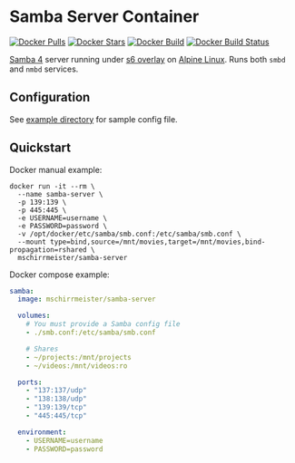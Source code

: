 # Samba Server Container

[![Docker Pulls](https://img.shields.io/docker/pulls/mschirrmeister/samba-server.svg)](https://hub.docker.com/r/mschirrmeister/samba-server/)
[![Docker Stars](https://img.shields.io/docker/stars/mschirrmeister/samba-server.svg)](https://hub.docker.com/r/mschirrmeister/samba-server/)
[![Docker Build](https://img.shields.io/docker/cloud/automated/mschirrmeister/samba-server.svg)](https://hub.docker.com/r/mschirrmeister/samba-server/)
[![Docker Build Status](https://github.com/mschirrmeister/docker-samba-server/actions/workflows/build.yml/badge.svg)](https://github.com/mschirrmeister/docker-samba-server/actions)

[Samba 4](https://www.samba.org/) server running under [s6 overlay](https://github.com/just-containers/s6-overlay) on [Alpine Linux](https://hub.docker.com/_/alpine/). Runs both `smbd` and `nmbd` services.

## Configuration

See [example directory](https://github.com/mschirrmeister/docker-samba-server/tree/master/example) for sample config file.

## Quickstart

Docker manual example:

    docker run -it --rm \
      --name samba-server \
      -p 139:139 \
      -p 445:445 \
      -e USERNAME=username \
      -e PASSWORD=password \
      -v /opt/docker/etc/samba/smb.conf:/etc/samba/smb.conf \
      --mount type=bind,source=/mnt/movies,target=/mnt/movies,bind-propagation=rshared \
      mschirrmeister/samba-server

Docker compose example:

```yml
samba:
  image: mschirrmeister/samba-server

  volumes:
    # You must provide a Samba config file
    - ./smb.conf:/etc/samba/smb.conf

    # Shares
    - ~/projects:/mnt/projects
    - ~/videos:/mnt/videos:ro

  ports:
    - "137:137/udp"
    - "138:138/udp"
    - "139:139/tcp"
    - "445:445/tcp"

  environment:
    - USERNAME=username
    - PASSWORD=password
```
